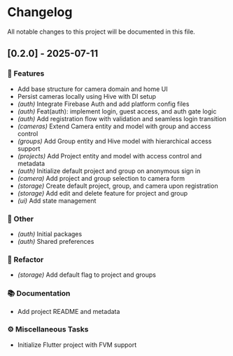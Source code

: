# Changelog

All notable changes to this project will be documented in this file.
## [0.2.0] - 2025-07-11

### 🚀 Features

- Add base structure for camera domain and home UI
- Persist cameras locally using Hive with DI setup
- *(auth)* Integrate Firebase Auth and add platform config files
- *(auth)* Feat(auth): implement login, guest access, and auth gate logic
- *(auth)* Add registration flow with validation and seamless login transition
- *(cameras)* Extend Camera entity and model with group and access control
- *(groups)* Add Group entity and Hive model with hierarchical access support
- *(projects)* Add Project entity and model with access control and metadata
- *(auth)* Initialize default project and group on anonymous sign in
- *(camera)* Add project and group selection to camera form
- *(storage)* Create default project, group, and camera upon registration
- *(storage)* Add edit and delete feature for project and group
- *(ui)* Add state management

### 💼 Other

- *(auth)* Initial packages
- *(auth)* Shared preferences

### 🚜 Refactor

- *(storage)* Add default flag to project and groups

### 📚 Documentation

- Add project README and metadata

### ⚙️ Miscellaneous Tasks

- Initialize Flutter project with FVM support


<!-- generated by git-cliff -->
